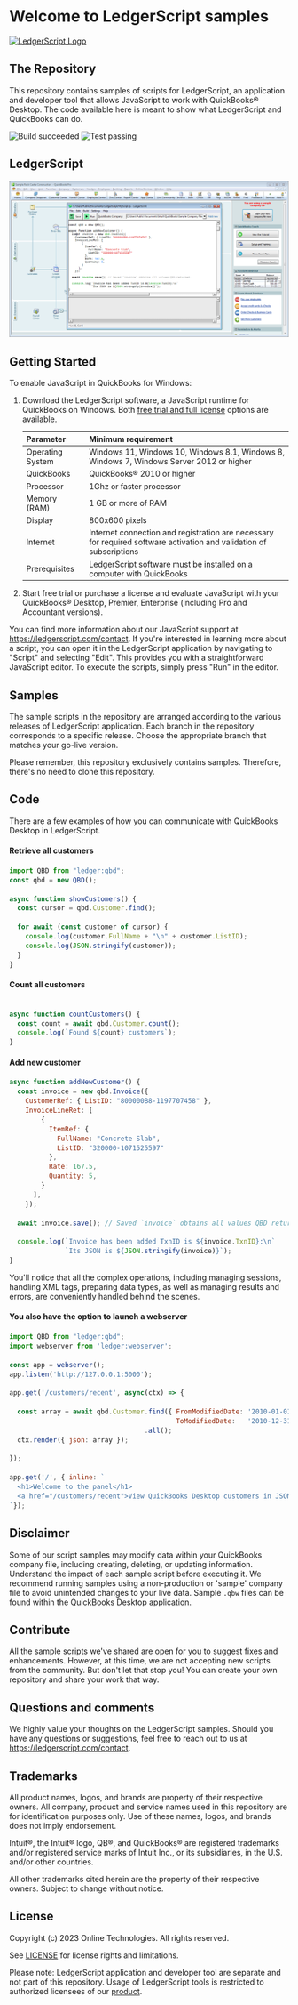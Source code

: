 # Welcome to LedgerScript samples

<a href="https://ledgerscript.com/">
    <img style="vertical-align: top;" src="https://ledgerscript.com/assets/img/logo/md.png?raw=true" alt="LedgerScript Logo" height="50px">
</a>

## The Repository

This repository contains samples of scripts for LedgerScript, an application and
developer tool that allows JavaScript to work with QuickBooks® Desktop. The code
available here is meant to show what LedgerScript and QuickBooks can do.

![Build succeeded](https://img.shields.io/badge/Build-succeeded-brightgreen.svg)
![Test passing](https://img.shields.io/badge/Tests-passing-brightgreen.svg)

## LedgerScript

<p align="center">
  <img alt="LedgerScript" src="./editor.png?raw=true">
</p>

## Getting Started

To enable JavaScript in QuickBooks for Windows:

1. Download the LedgerScript software, a JavaScript runtime for QuickBooks on
   Windows. Both [free trial and full license](https://ledgerscript.com/register)
   options are available.

   | Parameter        | Minimum requirement          |
   |------------------|------------------------------|
   | Operating System | Windows 11, Windows 10, Windows 8.1, Windows 8, Windows 7, Windows Server 2012 or higher |
   | QuickBooks       | QuickBooks® 2010 or higher   |
   | Processor        | 1Ghz or faster processor     |
   | Memory (RAM)     | 1 GB or more of RAM          |
   | Display          | 800x600 pixels               |
   | Internet         | Internet connection and registration are necessary for required software activation and validation of subscriptions |
   | Prerequisites    | LedgerScript software must be installed on a computer with QuickBooks |

2. Start free trial or purchase a license and evaluate JavaScript with your
QuickBooks® Desktop, Premier, Enterprise (including Pro and Accountant
versions).

You can find more information about our JavaScript support at
<https://ledgerscript.com/contact>. If you're interested in learning more about
a script, you can open it in the LedgerScript application by navigating to
"Script" and selecting "Edit". This provides you with a straightforward
JavaScript editor. To execute the scripts, simply press "Run" in the editor.

## Samples

The sample scripts in the repository are arranged according to the various
releases of LedgerScript application. Each branch in the repository corresponds
to a specific release. Choose the appropriate branch that matches your go-live
version.

Please remember, this repository exclusively contains samples. Therefore,
there's no need to clone this repository.

## Code

There are a few examples of how you can communicate with QuickBooks Desktop
in LedgerScript.

#### Retrieve all customers

```js
import QBD from "ledger:qbd";
const qbd = new QBD();

async function showCustomers() {
  const cursor = qbd.Customer.find();

  for await (const customer of cursor) {
    console.log(customer.FullName + "\n" + customer.ListID);
    console.log(JSON.stringify(customer));
  }
}
```

#### Count all customers

```js

async function countCustomers() {
  const count = await qbd.Customer.count();
  console.log(`Found ${count} customers`);
}
```


#### Add new customer

```js
async function addNewCustomer() {
  const invoice = new qbd.Invoice({
    CustomerRef: { ListID: "800000B8-1197707458" },
    InvoiceLineRet: [
        {
          ItemRef: {
            FullName: "Concrete Slab",
            ListID: "320000-1071525597"
          },
          Rate: 167.5,
          Quantity: 5,
        }
      ],
    });

  await invoice.save(); // Saved `invoice` obtains all values QBD returned.

  console.log(`Invoice has been added TxnID is ${invoice.TxnID}:\n`
              `Its JSON is ${JSON.stringify(invoice)}`);
}

```

You'll notice that all the complex operations, including managing sessions,
handling XML tags, preparing data types, as well as managing results and errors,
are conveniently handled behind the scenes.

#### You also have the option to launch a webserver

```js
import QBD from "ledger:qbd";
import webserver from 'ledger:webserver';

const app = webserver();
app.listen('http://127.0.0.1:5000');

app.get('/customers/recent', async(ctx) => {

  const array = await qbd.Customer.find({ FromModifiedDate: '2010-01-01',
                                          ToModifiedDate:   '2010-12-31' })
                                  .all();
  ctx.render({ json: array });

});

app.get('/', { inline: `
  <h1>Welcome to the panel</h1>
  <a href="/customers/recent">View QuickBooks Desktop customers in JSON</a>
`});
```

## Disclaimer

Some of our script samples may modify data within your QuickBooks company file,
including creating, deleting, or updating information. Understand the impact of
each sample script before executing it. We recommend running samples using a
non-production or 'sample' company file to avoid unintended changes to your live
data. Sample `.qbw` files can be found within the QuickBooks Desktop application.

## Contribute

All the sample scripts we've shared are open for you to suggest fixes and
enhancements. However, at this time, we are not accepting new scripts from the
community. But don't let that stop you! You can create your own repository and
share your work that way.

## Questions and comments

We highly value your thoughts on the LedgerScript samples. Should you have any
questions or suggestions, feel free to reach out to us at
<https://ledgerscript.com/contact>.

## Trademarks

All product names, logos, and brands are property of their respective owners.
All company, product and service names used in this repository are for
identification purposes only. Use of these names, logos, and brands does not
imply endorsement.

Intuit®, the Intuit® logo, QB®, and QuickBooks® are registered trademarks and/or
registered service marks of Intuit Inc., or its subsidiaries, in the U.S. and/or
other countries.

All other trademarks cited herein are the property of their respective owners.
Subject to change without notice.

## License

Copyright (c) 2023 Online Technologies. All rights reserved.

See [LICENSE](LICENSE.md) for license rights and limitations.

Please note: LedgerScript application and developer tool are separate and not
part of this repository. Usage of LedgerScript tools is restricted to authorized
licensees of our [product](https://ledgerscript.com).
